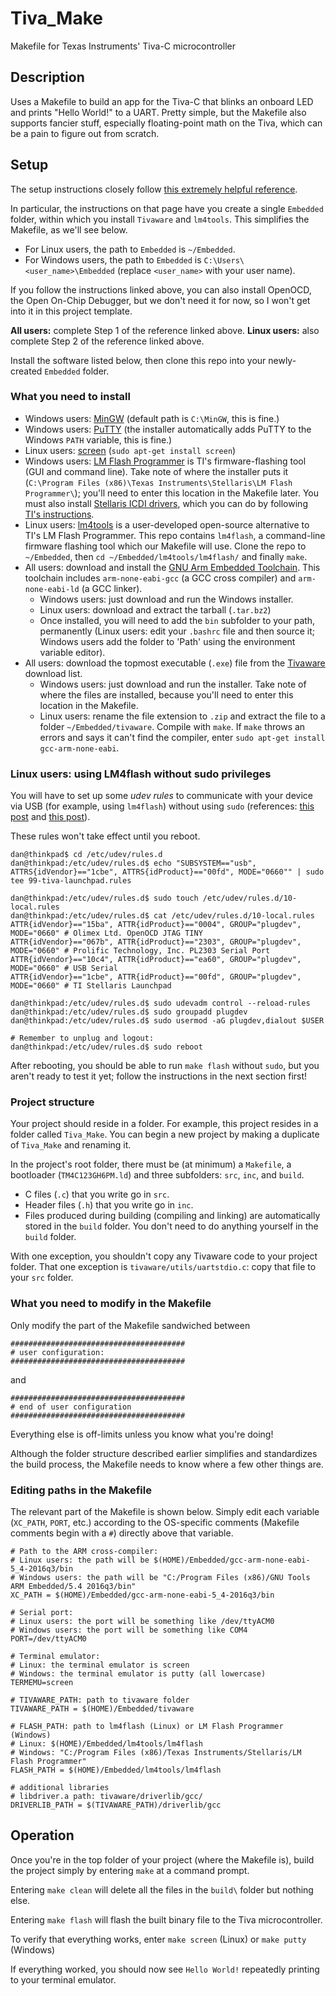# Tiva_Make
Makefile for Texas Instruments' Tiva-C microcontroller

## Description
Uses a Makefile to build an app for the Tiva-C that blinks an onboard LED and prints "Hello World!" to a UART.
Pretty simple, but the Makefile also supports fancier stuff, especially floating-point math on the Tiva, which can be a pain to figure out from scratch.

## Setup
The setup instructions closely follow [this extremely helpful reference](http://chrisrm.com/howto-develop-on-the-ti-tiva-launchpad-using-linux/).

In particular, the instructions on that page have you create a single `Embedded` folder, within which you install `Tivaware` and `lm4tools`. This simplifies the Makefile, as we'll see below.
* For Linux users, the path to `Embedded` is `~/Embedded`.
* For Windows users, the path to `Embedded` is `C:\Users\<user_name>\Embedded` (replace `<user_name>` with your user name).

If you follow the instructions linked above, you can also install OpenOCD, the Open On-Chip Debugger, but we don't need it for now, so I won't get into it in this project template.

**All users:** complete Step 1 of the reference linked above.
**Linux users:** also complete Step 2 of the reference linked above.

Install the software listed below, then clone this repo into your newly-created `Embedded` folder.
### What you need to install
* Windows users: [MinGW](http://www.mingw.org/) (default path is `C:\MinGW`, this is fine.)
* Windows users: [PuTTY](https://www.chiark.greenend.org.uk/~sgtatham/putty/) (the installer automatically adds PuTTY to the Windows `PATH` variable, this is fine.)
* Linux users: [screen](https://help.ubuntu.com/community/Screen) (`sudo apt-get install screen`)
* Windows users: [LM Flash Programmer](http://www.ti.com/tool/LMFLASHPROGRAMMER) is TI's firmware-flashing tool (GUI and command line). Take note of where the installer puts it (`C:\Program Files (x86)\Texas Instruments\Stellaris\LM Flash Programmer\`); you'll need to enter this location in the Makefile later. You must also install [Stellaris ICDI drivers](http://www.ti.com/tool/STELLARIS_ICDI_DRIVERS), which you can do by following [TI's instructions](http://www.ti.com/tool/STELLARIS_ICDI_DRIVERS).
* Linux users: [lm4tools](https://github.com/utzig/lm4tools) is a user-developed open-source alternative to TI's LM Flash Programmer. This repo contains `lm4flash`, a command-line firmware flashing tool which our Makefile will use. Clone the repo to `~/Embedded`, then `cd ~/Embedded/lm4tools/lm4flash/` and finally `make`.
* All users: download and install the [GNU Arm Embedded Toolchain](https://launchpad.net/gcc-arm-embedded/+download).
This toolchain includes `arm-none-eabi-gcc` (a GCC cross compiler) and `arm-none-eabi-ld` (a GCC linker).
    * Windows users: just download and run the Windows installer.
    * Linux users: download and extract the tarball (`.tar.bz2`)
    * Once installed, you will need to add the `bin` subfolder to your path, permanently (Linux users: edit your `.bashrc` file and then source it; Windows users add the folder to 'Path' using the environment variable editor).
* All users: download the topmost executable (`.exe`) file from the [Tivaware](http://software-dl.ti.com/tiva-c/SW-TM4C/latest/index_FDS.html) download list.
    * Windows users: just download and run the installer. Take note of where the files are installed, because you'll need to enter this location in the Makefile.
    * Linux users: rename the file extension to `.zip` and extract the file to a folder `~/Embedded/tivaware`. Compile with `make`. If `make` throws an errors and says it can't find the compiler, enter `sudo apt-get install gcc-arm-none-eabi`.

### Linux users: using LM4flash without sudo privileges
You will have to set up some _udev rules_ to communicate with your device via USB (for example, using `lm4flash`) without using `sudo` (references: [this post](http://chrisrm.com/howto-develop-on-the-ti-tiva-launchpad-using-linux/) and [this post](https://www.jann.cc/2012/12/11/getting_started_with_the_ti_stellaris_launchpad_on_linux.html#install-the-lm4flash-tool)).

These rules won't take effect until you reboot.
```console
dan@thinkpad$ cd /etc/udev/rules.d
dan@thinkpad:/etc/udev/rules.d$ echo "SUBSYSTEM=="usb", ATTRS{idVendor}=="1cbe", ATTRS{idProduct}=="00fd", MODE="0660"" | sudo tee 99-tiva-launchpad.rules

dan@thinkpad:/etc/udev/rules.d$ sudo touch /etc/udev/rules.d/10-local.rules
dan@thinkpad:/etc/udev/rules.d$ cat /etc/udev/rules.d/10-local.rules
ATTR{idVendor}=="15ba", ATTR{idProduct}=="0004", GROUP="plugdev", MODE="0660" # Olimex Ltd. OpenOCD JTAG TINY
ATTR{idVendor}=="067b", ATTR{idProduct}=="2303", GROUP="plugdev", MODE="0660" # Prolific Technology, Inc. PL2303 Serial Port
ATTR{idVendor}=="10c4", ATTR{idProduct}=="ea60", GROUP="plugdev", MODE="0660" # USB Serial
ATTR{idVendor}=="1cbe", ATTR{idProduct}=="00fd", GROUP="plugdev", MODE="0660" # TI Stellaris Launchpad

dan@thinkpad:/etc/udev/rules.d$ sudo udevadm control --reload-rules
dan@thinkpad:/etc/udev/rules.d$ sudo groupadd plugdev
dan@thinkpad:/etc/udev/rules.d$ sudo usermod -aG plugdev,dialout $USER

# Remember to unplug and logout:
dan@thinkpad:/etc/udev/rules.d$ sudo reboot
```

After rebooting, you should be able to run `make flash` without `sudo`, but you aren't ready to test it yet; follow the instructions in the next section first!

### Project structure
Your project should reside in a folder.
For example, this project resides in a folder called `Tiva_Make`.
You can begin a new project by making a duplicate of `Tiva_Make` and renaming it.

In the project's root folder, there must be (at minimum) a `Makefile`, a bootloader (`TM4C123GH6PM.ld`) and three subfolders: `src`, `inc`, and `build`.
* C files (`.c`) that you write go in `src`.
* Header files (`.h`) that you write go in `inc`.
* Files produced during building (compiling and linking) are automatically stored in the `build` folder. You don't need to do anything yourself in the `build` folder.

With one exception, you shouldn't copy any Tivaware code to your project folder.
That one exception is `tivaware/utils/uartstdio.c`: copy that file to your `src` folder.

### What you need to modify in the Makefile
Only modify the part of the Makefile sandwiched between
```make
#######################################
# user configuration:
#######################################
```
and
```make
#######################################
# end of user configuration
#######################################
```
Everything else is off-limits unless you know what you're doing!

Although the folder structure described earlier simplifies and standardizes the build process, the Makefile needs to know where a few other things are.
### Editing paths in the Makefile
The relevant part of the Makefile is shown below.
Simply edit each variable (`XC_PATH`, `PORT`, etc.) according to the OS-specific comments (Makefile comments begin with a `#`) directly above that variable.
```make
# Path to the ARM cross-compiler:
# Linux users: the path will be $(HOME)/Embedded/gcc-arm-none-eabi-5_4-2016q3/bin
# Windows users: the path will be "C:/Program Files (x86)/GNU Tools ARM Embedded/5.4 2016q3/bin"
XC_PATH = $(HOME)/Embedded/gcc-arm-none-eabi-5_4-2016q3/bin

# Serial port:
# Linux users: the port will be something like /dev/ttyACM0
# Windows users: the port will be something like COM4
PORT=/dev/ttyACM0

# Terminal emulator:
# Linux: the terminal emulator is screen
# Windows: the terminal emulator is putty (all lowercase)
TERMEMU=screen

# TIVAWARE_PATH: path to tivaware folder
TIVAWARE_PATH = $(HOME)/Embedded/tivaware

# FLASH_PATH: path to lm4flash (Linux) or LM Flash Programmer (Windows)
# Linux: $(HOME)/Embedded/lm4tools/lm4flash
# Windows: "C:/Program Files (x86)/Texas Instruments/Stellaris/LM Flash Programmer"
FLASH_PATH = $(HOME)/Embedded/lm4tools/lm4flash

# additional libraries
# libdriver.a path: tivaware/driverlib/gcc/
DRIVERLIB_PATH = $(TIVAWARE_PATH)/driverlib/gcc
```

## Operation
Once you're in the top folder of your project (where the Makefile is), build the project simply by entering `make` at a command prompt.

Entering `make clean` will delete all the files in the `build\` folder but nothing else.

Entering `make flash` will flash the built binary file to the Tiva microcontroller.

To verify that everything works, enter `make screen` (Linux) or `make putty` (Windows)

If everything worked, you should now see `Hello World!` repeatedly printing to your terminal emulator.
